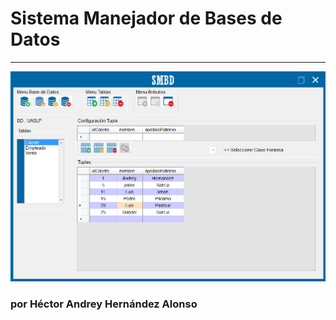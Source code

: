 # Sistema Manejador de Bases de Datos
------------------------------------------------------------------------------------------
![Sistema Manejador de Bases de Datos!](captura.png "Sistema Manejador de Bases de Datos")
### por Héctor Andrey Hernández Alonso

